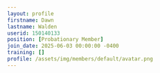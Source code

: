 ```yaml
---
layout: profile
firstname: Dawn
lastname: Walden
userid: 150140133
position: [Probationary Member]
join_date: 2025-06-03 00:00:00 -0400
training: []
profile: /assets/img/members/default/avatar.png
---
```

